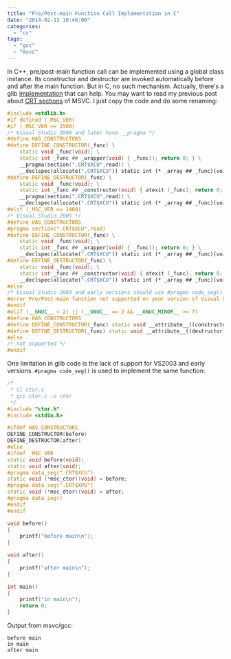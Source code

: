 ```yaml
---
title: "Pre/Post-main Function Call Implementation in C"
date: "2014-02-13 10:46:00"
categories: 
  - "cc"
tags: 
  - "gcc"
  - "msvc"
---
```


In C++, pre/post-main function call can be implemented using a global class instance. Its constructor and destructor are invoked automatically before and after the main function. But in C, no such mechanism. Actually, there's a glib [implementation](https://git.gnome.org/browse/glib/tree/glib/gconstructor.h) that can help. You may want to read my previous post about [CRT sections](https://www.gonwan.com/2014/02/13/msvc-crt-initialization/) of MSVC. I just copy the code and do some renaming:

```cpp
#include <stdlib.h>
#if defined (_MSC_VER)
#if (_MSC_VER >= 1500)
/* Visual Studio 2008 and later have __pragma */
#define HAS_CONSTRUCTORS
#define DEFINE_CONSTRUCTOR(_func) \
    static void _func(void); \
    static int _func ## _wrapper(void) { _func(); return 0; } \
    __pragma(section(".CRT$XCU",read)) \
    __declspec(allocate(".CRT$XCU")) static int (* _array ## _func)(void) = _func ## _wrapper;
#define DEFINE_DESTRUCTOR(_func) \
    static void _func(void); \
    static int _func ## _constructor(void) { atexit (_func); return 0; } \
    __pragma(section(".CRT$XCU",read)) \
    __declspec(allocate(".CRT$XCU")) static int (* _array ## _func)(void) = _func ## _constructor;
#elif (_MSC_VER >= 1400)
/* Visual Studio 2005 */
#define HAS_CONSTRUCTORS
#pragma section(".CRT$XCU",read)
#define DEFINE_CONSTRUCTOR(_func) \
    static void _func(void); \
    static int _func ## _wrapper(void) { _func(); return 0; } \
    __declspec(allocate(".CRT$XCU")) static int (* _array ## _func)(void) = _func ## _wrapper;
#define DEFINE_DESTRUCTOR(_func) \
    static void _func(void); \
    static int _func ## _constructor(void) { atexit (_func); return 0; } \
    __declspec(allocate(".CRT$XCU")) static int (* _array ## _func)(void) = _func ## _constructor;
#else
/* Visual Studio 2003 and early versions should use #pragma code_seg() to define pre/post-main functions. */
#error Pre/Post-main function not supported on your version of Visual Studio.
#endif
#elif (__GNUC__ > 2) || (__GNUC__ == 2 && __GNUC_MINOR__ >= 7)
#define HAS_CONSTRUCTORS
#define DEFINE_CONSTRUCTOR(_func) static void __attribute__((constructor)) _func (void);
#define DEFINE_DESTRUCTOR(_func) static void __attribute__((destructor)) _func (void);
#else
/* not supported */
#endif
```

One limitation in glib code is the lack of support for VS2003 and early versions. `#pragma code_seg()` is used to implement the same function:

```cpp
/*
 * cl ctor.c
 * gcc ctor.c -o ctor
 */
#include "ctor.h"
#include <stdio.h>

#ifdef HAS_CONSTRUCTORS
DEFINE_CONSTRUCTOR(before)
DEFINE_DESTRUCTOR(after)
#else
#ifdef _MSC_VER
static void before(void);
static void after(void);
#pragma data_seg(".CRT$XCU")
static void (*msc_ctor)(void) = before;
#pragma data_seg(".CRT$XPU")
static void (*msc_dtor)(void) = after;
#pragma data_seg()
#endif
#endif

void before()
{
    printf("before main\n");
}

void after()
{
    printf("after main\n");
}

int main()
{
    printf("in main\n");
    return 0;
}
```

Output from msvc/gcc:

```
before main
in main
after main
```
